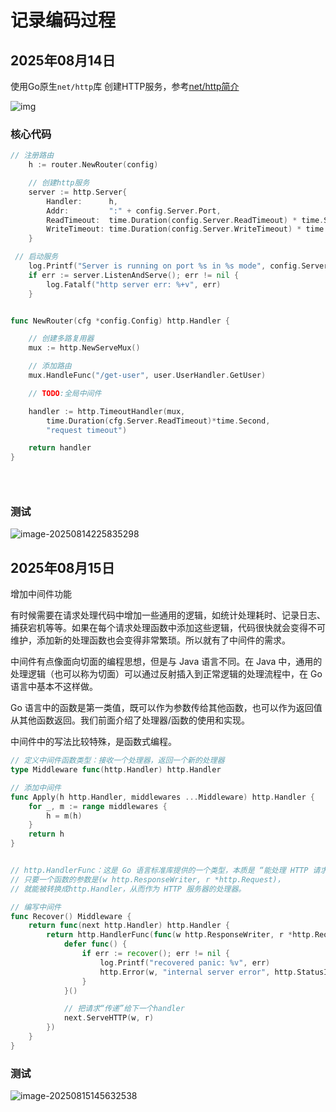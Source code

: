 # 记录编码过程


## 2025年08月14日

 使用Go原生`net/http`库 创建HTTP服务，参考[net/http简介](https://darjun.github.io/2021/07/13/in-post/godailylib/nethttp/)

![img](https://darjun.github.io/img/in-post/godailylib/nethttp1.png#center)

### 核心代码

```go
// 注册路由
	h := router.NewRouter(config)

	// 创建http服务
	server := http.Server{
		Handler:      h,
		Addr:         ":" + config.Server.Port,
		ReadTimeout:  time.Duration(config.Server.ReadTimeout) * time.Second,
		WriteTimeout: time.Duration(config.Server.WriteTimeout) * time.Second,
	}

 // 启动服务
	log.Printf("Server is running on port %s in %s mode", config.Server.Port, config.Env)
	if err := server.ListenAndServe(); err != nil {
		log.Fatalf("http server err: %+v", err)
	}


func NewRouter(cfg *config.Config) http.Handler {

	// 创建多路复用器
	mux := http.NewServeMux()

	// 添加路由
	mux.HandleFunc("/get-user", user.UserHandler.GetUser)

	// TODO:全局中间件

	handler := http.TimeoutHandler(mux,
		time.Duration(cfg.Server.ReadTimeout)*time.Second,
		"request timeout")

	return handler
}


	
```

### 测试

![image-20250814225835298](https://data-lh.top/image-20250814225835298.png)

## 2025年08月15日

 增加中间件功能

有时候需要在请求处理代码中增加一些通用的逻辑，如统计处理耗时、记录日志、捕获宕机等等。如果在每个请求处理函数中添加这些逻辑，代码很快就会变得不可维护，添加新的处理函数也会变得非常繁琐。所以就有了中间件的需求。

中间件有点像面向切面的编程思想，但是与 Java 语言不同。在 Java 中，通用的处理逻辑（也可以称为切面）可以通过反射插入到正常逻辑的处理流程中，在 Go 语言中基本不这样做。

Go 语言中的函数是第一类值，既可以作为参数传给其他函数，也可以作为返回值从其他函数返回。我们前面介绍了处理器/函数的使用和实现。

中间件中的写法比较特殊，是函数式编程。

```go
// 定义中间件函数类型：接收一个处理器，返回一个新的处理器
type Middleware func(http.Handler) http.Handler

// 添加中间件
func Apply(h http.Handler, middlewares ...Middleware) http.Handler {
	for _, m := range middlewares {
		h = m(h)
	}
	return h
}


// http.HandlerFunc：这是 Go 语言标准库提供的一个类型，本质是 “能处理 HTTP 请求的函数”。
// 只要一个函数的参数是(w http.ResponseWriter, r *http.Request)，
// 就能被转换成http.Handler，从而作为 HTTP 服务器的处理器。

// 编写中间件
func Recover() Middleware {
	return func(next http.Handler) http.Handler {
		return http.HandlerFunc(func(w http.ResponseWriter, r *http.Request) {
			defer func() {
				if err := recover(); err != nil {
					log.Printf("recovered panic: %v", err)
					http.Error(w, "internal server error", http.StatusInternalServerError)
				}
			}()

			// 把请求“传递”给下一个handler
			next.ServeHTTP(w, r)
		})
	}
}

```



### 测试

![image-20250815145632538](https://data-lh.top/image-20250815145632538.png)